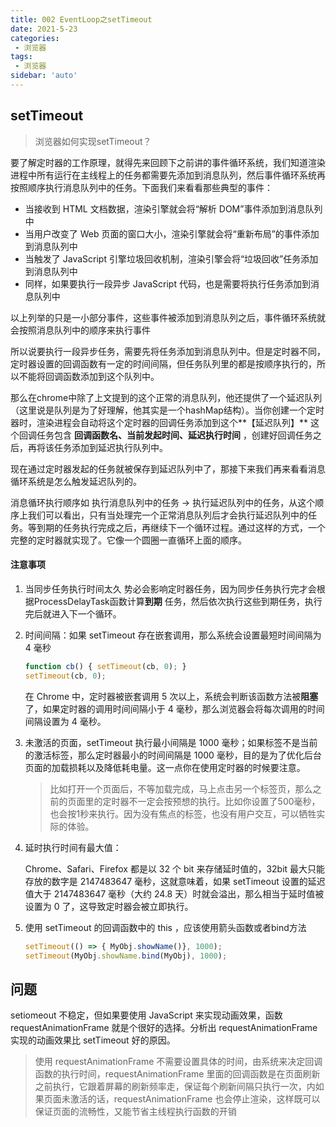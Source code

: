 ```yaml
---
title: 002 EventLoop之setTimeout
date: 2021-5-23
categories: 
 - 浏览器
tags:
 - 浏览器
sidebar: 'auto'
---
```

## setTimeout
> 浏览器如何实现setTimeout？

   要了解定时器的工作原理，就得先来回顾下之前讲的事件循环系统，我们知道渲染进程中所有运行在主线程上的任务都需要先添加到消息队列，然后事件循环系统再按照顺序执行消息队列中的任务。下面我们来看看那些典型的事件：

   - 当接收到 HTML 文档数据，渲染引擎就会将“解析 DOM”事件添加到消息队列中
   - 当用户改变了 Web 页面的窗口大小，渲染引擎就会将“重新布局”的事件添加到消息队列中
   - 当触发了 JavaScript 引擎垃圾回收机制，渲染引擎会将“垃圾回收”任务添加到消息队列中
   - 同样，如果要执行一段异步 JavaScript 代码，也是需要将执行任务添加到消息队列中

   以上列举的只是一小部分事件，这些事件被添加到消息队列之后，事件循环系统就会按照消息队列中的顺序来执行事件

   所以说要执行一段异步任务，需要先将任务添加到消息队列中。但是定时器不同，定时器设置的回调函数有一定的时间间隔，但任务队列里的都是按顺序执行的，所以不能将回调函数添加到这个队列中。

   那么在chrome中除了上文提到的这个正常的消息队列，他还提供了一个延迟队列（这里说是队列是为了好理解，他其实是一个hashMap结构）。当你创建一个定时器时，渲染进程会自动将这个定时器的回调任务添加到这个**【延迟队列】** 这个回调任务包含 **回调函数名、当前发起时间、延迟执行时间** ，创建好回调任务之后，再将该任务添加到延迟执行队列中。

   现在通过定时器发起的任务就被保存到延迟队列中了，那接下来我们再来看看消息循环系统是怎么触发延迟队列的。

   消息循环执行顺序如  执行消息队列中的任务 -> 执行延迟队列中的任务，从这个顺序上我们可以看出，只有当处理完一个正常消息队列后才会执行延迟队列中的任务。等到期的任务执行完成之后，再继续下一个循环过程。通过这样的方式，一个完整的定时器就实现了。它像一个圆圈一直循环上面的顺序。

   #### 注意事项

   1. 当同步任务执行时间太久 势必会影响定时器任务，因为同步任务执行完才会根据ProcessDelayTask函数计算**到期** 任务，然后依次执行这些到期任务，执行完后就进入下一个循环。

   2. 时间间隔：如果 setTimeout 存在嵌套调用，那么系统会设置最短时间间隔为 4 毫秒

      ```js
      function cb() { setTimeout(cb, 0); }
      setTimeout(cb, 0);
      ```

      在 Chrome 中，定时器被嵌套调用 5 次以上，系统会判断该函数方法被**阻塞**了，如果定时器的调用时间间隔小于 4 毫秒，那么浏览器会将每次调用的时间间隔设置为 4 毫秒。

   3. 未激活的页面，setTimeout 执行最小间隔是 1000 毫秒；如果标签不是当前的激活标签，那么定时器最小的时间间隔是 1000 毫秒，目的是为了优化后台页面的加载损耗以及降低耗电量。这一点你在使用定时器的时候要注意。

      > 比如打开一个页面后，不等加载完成，马上点击另一个标签页，那么之前的页面里的定时器不一定会按预想的执行。比如你设置了500毫秒，也会按1秒来执行。因为没有焦点的标签，也没有用户交互，可以牺牲实际的体验。

   4. 延时执行时间有最大值：

      Chrome、Safari、Firefox 都是以 32 个 bit 来存储延时值的，32bit 最大只能存放的数字是 2147483647 毫秒，这就意味着，如果 setTimeout 设置的延迟值大于 2147483647 毫秒（大约 24.8 天）时就会溢出，那么相当于延时值被设置为 0 了，这导致定时器会被立即执行。

   5. 使用 setTimeout 的回调函数中的 this ，应该使用箭头函数或者bind方法

      ```js
      setTimeout(() => { MyObj.showName()}, 1000);
      setTimeout(MyObj.showName.bind(MyObj), 1000);
      ```

## 问题

setiomeout 不稳定，但如果要使用 JavaScript 来实现动画效果，函数 requestAnimationFrame 就是个很好的选择。分析出 requestAnimationFrame 实现的动画效果比 setTimeout 好的原因。

> 使用 requestAnimationFrame 不需要设置具体的时间，由系统来决定回调函数的执行时间，requestAnimationFrame 里面的回调函数是在页面刷新之前执行，它跟着屏幕的刷新频率走，保证每个刷新间隔只执行一次，内如果页面未激活的话，requestAnimationFrame 也会停止渲染，这样既可以保证页面的流畅性，又能节省主线程执行函数的开销

